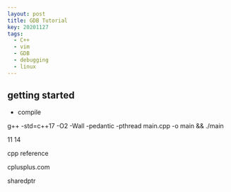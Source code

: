 ```yaml
---
layout: post
title: GDB Tutorial
key: 20201127
tags:
  - C++
  - vim
  - GDB
  - debugging
  - linux
---
```


## getting started

* compile

g++ -std=c++17 -O2 -Wall -pedantic -pthread main.cpp -o main && ./main

11 14

cpp reference


cplusplus.com

sharedptr



    





